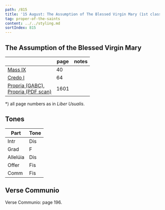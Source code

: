 ```yaml
---
path: /815
title: '15 August: The Assumption of The Blessed Virgin Mary (1st class)'
tag: proper-of-the-saints
content: ../../styling.md
sortIndex: 815
---
```


## The Assumption of the Blessed Virgin Mary

|   | page | notes   |
|---|---|---|
| [Mass IX](/pdf/ix.pdf) | 40 ||
| [Credo I](/pdf/credo-i.pdf) | 64 ||
| [Propria (GABC)](https://bbloomf.github.io/jgabc/propers.html#saint=Aug15),<br>[Propria (PDF scan)](/pdf/15-August-Assumption.pdf)  | 1601 ||

*) all page numbers as in _Liber Usualis_.

## Tones

| Part  | Tone |
|---|---|
| Intr | Dis |
| Grad | F |
| Allelúia | Dis |
| Offer | Fis |
| Comm | Fis |

## Verse Communio
Verse Communio: page 196.
